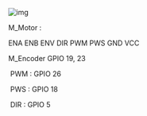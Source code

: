 ![img](https://i1.wp.com/www.esp32learning.com/wp-content/uploads/2018/12/MH-ET_LIVE_D1_mini_ESP32_pinout.png?resize=696%2C479)

M_Motor :

ENA ENB ENV DIR PWM PWS GND VCC

M_Encoder GPIO 19, 23

​	PWM : GPIO 26

​	PWS  : GPIO 18

​	DIR    : GPIO 5



​	